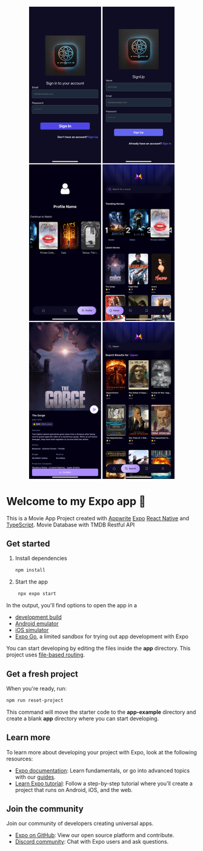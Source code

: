 
<p align="center" class="d-flex">
  <img src="screenshots/IMG_0450.PNG" width="190" />
  <img src="screenshots/IMG_0451.PNG" width="190" />
  <img src="screenshots/IMG_0452.PNG" width="190" />
  <img src="screenshots/IMG_0441.PNG" width="190" />
  <img src="screenshots/IMG_0442.PNG" width="190" />
  <img src="screenshots/IMG_0443.PNG" width="190" />
</p>


# Welcome to my Expo app 👋

This is a Movie App Project  created with [Appwrite](https://appwrite.io/) [Expo](https://expo.dev) [React Native](https://reactnative.dev) and [TypeScript](https://www.typescriptlang.org/).
Movie Database with TMDB Restful API


## Get started

1. Install dependencies

   ```bash
   npm install
   ```

2. Start the app

   ```bash
    npx expo start
   ```

In the output, you'll find options to open the app in a

- [development build](https://docs.expo.dev/develop/development-builds/introduction/)
- [Android emulator](https://docs.expo.dev/workflow/android-studio-emulator/)
- [iOS simulator](https://docs.expo.dev/workflow/ios-simulator/)
- [Expo Go](https://expo.dev/go), a limited sandbox for trying out app development with Expo

You can start developing by editing the files inside the **app** directory. This project uses [file-based routing](https://docs.expo.dev/router/introduction).

## Get a fresh project

When you're ready, run:

```bash
npm run reset-project
```

This command will move the starter code to the **app-example** directory and create a blank **app** directory where you can start developing.

## Learn more

To learn more about developing your project with Expo, look at the following resources:

- [Expo documentation](https://docs.expo.dev/): Learn fundamentals, or go into advanced topics with our [guides](https://docs.expo.dev/guides).
- [Learn Expo tutorial](https://docs.expo.dev/tutorial/introduction/): Follow a step-by-step tutorial where you'll create a project that runs on Android, iOS, and the web.

## Join the community

Join our community of developers creating universal apps.

- [Expo on GitHub](https://github.com/expo/expo): View our open source platform and contribute.
- [Discord community](https://chat.expo.dev): Chat with Expo users and ask questions.